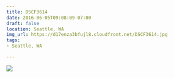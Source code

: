 ```yaml
---
title: DSCF3614
date: 2016-06-05T09:08:09-07:00
draft: false
location: Seattle, WA
img_url: https://d17enza3bfujl8.cloudfront.net/DSCF3614.jpg
tags:
- Seattle, WA

---
```


![](https://d17enza3bfujl8.cloudfront.net/DSCF3614.jpg)

